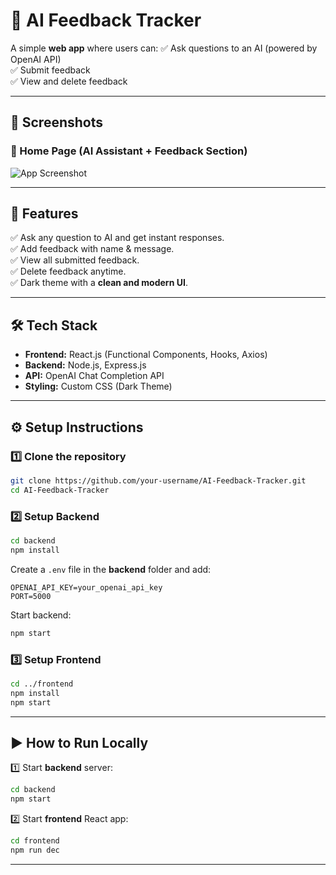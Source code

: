 # 🤖 AI Feedback Tracker

A simple **web app** where users can:
✅ Ask questions to an AI (powered by OpenAI API)  
✅ Submit feedback  
✅ View and delete feedback  

---

## 📸 Screenshots

### 🔹 Home Page (AI Assistant + Feedback Section)
![App Screenshot](.frontend/public/home.png) <!-- Replace with actual screenshot file -->

---

## 🚀 Features
✅ Ask any question to AI and get instant responses.  
✅ Add feedback with name & message.  
✅ View all submitted feedback.  
✅ Delete feedback anytime.  
✅ Dark theme with a **clean and modern UI**.  

---

## 🛠️ Tech Stack
- **Frontend:** React.js (Functional Components, Hooks, Axios)  
- **Backend:** Node.js, Express.js  
- **API:** OpenAI Chat Completion API  
- **Styling:** Custom CSS (Dark Theme)  

---

## ⚙️ Setup Instructions

### 1️⃣ Clone the repository
```bash
git clone https://github.com/your-username/AI-Feedback-Tracker.git
cd AI-Feedback-Tracker
```

### 2️⃣ Setup Backend
```bash
cd backend
npm install
```

Create a `.env` file in the **backend** folder and add:
```
OPENAI_API_KEY=your_openai_api_key
PORT=5000
```

Start backend:
```bash
npm start
```

### 3️⃣ Setup Frontend
```bash
cd ../frontend
npm install
npm start
```

---

## ▶️ How to Run Locally
1️⃣ Start **backend** server:  
```bash
cd backend
npm start
```

2️⃣ Start **frontend** React app:  
```bash
cd frontend
npm run dec
```



---
